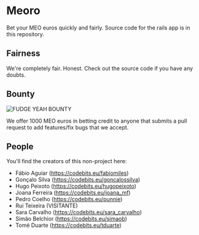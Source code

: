 # Meoro

Bet your MEO euros quickly and fairly. Source code for the rails app is in this repository.

## Fairness

We're completely fair. Honest. Check out the source code if you have any doubts.

## Bounty

![FUDGE YEAH BOUNTY](http://i.imgur.com/HwCVH.gif)

We offer 1000 MEO euros in betting credit to anyone that submits a pull request to add features/fix bugs that we accept.

## People

You'll find the creators of this non-project here:

* Fábio Aguiar (https://codebits.eu/fabiomiles)
* Gonçalo Silva (https://codebits.eu/goncalossilva)
* Hugo Peixoto (https://codebits.eu/hugopeixoto)
* Joana Ferreira (https://codebits.eu/joana_mf)
* Pedro Coelho (https://codebits.eu/punnie)
* Rui Teixeira (VISITANTE)
* Sara Carvalho (https://codebits.eu/sara_carvalho)
* Simão Belchior (https://codebits.eu/simaob)
* Tomé Duarte (https://codebits.eu/tduarte)
